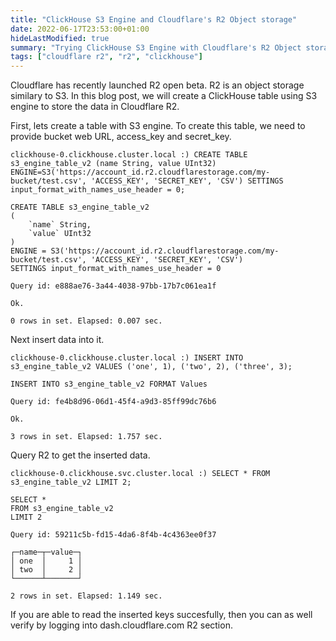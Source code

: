 ```yaml
---
title: "ClickHouse S3 Engine and Cloudflare's R2 Object storage"
date: 2022-06-17T23:53:00+01:00
hideLastModified: true
summary: "Trying ClickHouse S3 Engine with Cloudflare's R2 Object storage"
tags: ["cloudflare r2", "r2", "clickhouse"]
---
```


Cloudflare has recently launched R2 open beta. R2 is an object storage similary to S3.
In this blog post, we will create a ClickHouse table using S3 engine to store the data in Cloudflare R2.

First, lets create a table with S3 engine. To create this table, we need to provide bucket web URL, access_key and secret_key.

```
clickhouse-0.clickhouse.cluster.local :) CREATE TABLE s3_engine_table_v2 (name String, value UInt32) ENGINE=S3('https://account_id.r2.cloudflarestorage.com/my-bucket/test.csv', 'ACCESS_KEY', 'SECRET_KEY', 'CSV') SETTINGS input_format_with_names_use_header = 0;

CREATE TABLE s3_engine_table_v2
(
    `name` String,
    `value` UInt32
)
ENGINE = S3('https://account_id.r2.cloudflarestorage.com/my-bucket/test.csv', 'ACCESS_KEY', 'SECRET_KEY', 'CSV')
SETTINGS input_format_with_names_use_header = 0

Query id: e888ae76-3a44-4038-97bb-17b7c061ea1f

Ok.

0 rows in set. Elapsed: 0.007 sec.
```

Next insert data into it.

```
clickhouse-0.clickhouse.cluster.local :) INSERT INTO s3_engine_table_v2 VALUES ('one', 1), ('two', 2), ('three', 3);

INSERT INTO s3_engine_table_v2 FORMAT Values

Query id: fe4b8d96-06d1-45f4-a9d3-85ff99dc76b6

Ok.

3 rows in set. Elapsed: 1.757 sec.
```

Query R2 to get the inserted data.

```
clickhouse-0.clickhouse.svc.cluster.local :) SELECT * FROM s3_engine_table_v2 LIMIT 2;

SELECT *
FROM s3_engine_table_v2
LIMIT 2

Query id: 59211c5b-fd15-4da6-8f4b-4c4363ee0f37

┌─name─┬─value─┐
│ one  │     1 │
│ two  │     2 │
└──────┴───────┘

2 rows in set. Elapsed: 1.149 sec.
```

If you are able to read the inserted keys succesfully, then you can as well verify by logging into dash.cloudflare.com R2 section.


